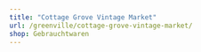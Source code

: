 ```yaml
---
title: "Cottage Grove Vintage Market"
url: /greenville/cottage-grove-vintage-market/
shop: Gebrauchtwaren
---
```

